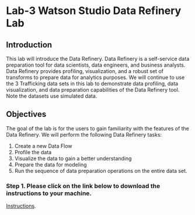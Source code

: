 # Lab-3 Watson Studio Data Refinery Lab

## Introduction
This lab will introduce the Data Refinery.  Data Refinery is a self-service data preparation tool for data scientists, data engineers, and business analysts. Data Refinery provides profiling, visualization, and a robust set of transforms to prepare data for analytics purposes.  We will continue to use the 3 Trafficking data sets in this lab to demonstrate data profiling, data visualization, and data preparation capabilities of the Data Refinery tool. Note the datasets use simulated data. 

## Objectives 

The goal of the lab is for the users to gain familiarity with the features of the Data Refinery. We will perform the following Data Refinery tasks: <br>
1. Create a new Data Flow <br>
1. Profile the data <br>
1. Visualize the data to gain a better understanding <br>
1. Prepare the data for modeling <br>
1. Run the sequence of data preparation operations on the entire data set. 

### Step 1.  Please click on the link below to download the instructions to your machine.

[Instructions](https://github.com/bleonardb3/DS_POT_08-30/raw/master/Lab-3/Data%20Refinery%20Lab_v10.pdf).
